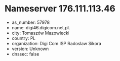 # Nameserver 176.111.113.46

* as_number: 57978
* name: digi46.digicom.net.pl.
* city: Tomaszów Mazowiecki
* country: PL
* organization: Digi Com ISP Radoslaw Sikora
* version: Unknown
* dnssec: false
